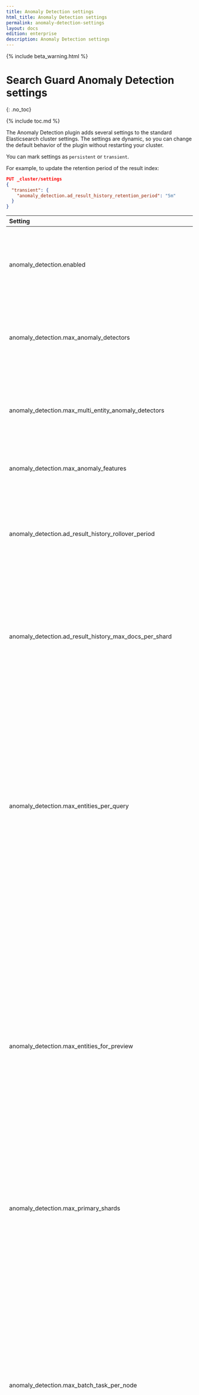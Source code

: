 ```yaml
---
title: Anomaly Detection settings
html_title: Anomaly Detection settings
permalink: anomaly-detection-settings
layout: docs
edition: enterprise
description: Anomaly Detection settings
---
```


<!---  
Copyright (c) 2025 floragunn GmH

This file contains content originally licensed under Apache-2.0.
Original license header and notices preserved below.

Additional modifications by floragunn GmbH, 2025.
Modifications Copyright floragunn GmbH

---

SPDX-License-Identifier: Apache-2.0
http://www.apache.org/licenses/LICENSE-2.0

The OpenSearch Contributors require contributions made to
this file be licensed under the Apache-2.0 license or a
compatible open source license.

Modifications Copyright OpenSearch Contributors. See
GitHub history for details.
-->

{% include beta_warning.html %}


# Search Guard Anomaly Detection settings

{: .no_toc}

{% include toc.md %}

The Anomaly Detection plugin adds several settings to the standard Elasticsearch cluster settings.
The settings are dynamic, so you can change the default behavior of the plugin without restarting your cluster. 

You can mark settings as `persistent` or `transient`.

For example, to update the retention period of the result index:

```json
PUT _cluster/settings
{
  "transient": {
    "anomaly_detection.ad_result_history_retention_period": "5m"
  }
}
```

Setting | Default | Description
:--- | :--- | :---
anomaly_detection.enabled | True | Whether the anomaly detection plugin is enabled or not. If disabled, all detectors immediately stop running.
anomaly_detection.max_anomaly_detectors | 1,000 | The maximum number of non-high cardinality detectors (no category field) users can create.
anomaly_detection.max_multi_entity_anomaly_detectors | 10 | The maximum number of high cardinality detectors (with category field) in a cluster.
anomaly_detection.max_anomaly_features | 5 | The maximum number of features for a detector.
anomaly_detection.ad_result_history_rollover_period | 12h | How often the rollover condition is checked. If `true`, the anomaly detection plugin rolls over the result index to a new index.
anomaly_detection.ad_result_history_max_docs_per_shard | 1,350,000,000 | The maximum number of documents in a single shard of the result index. The anomaly detection plugin only counts the refreshed documents in the primary shards.
anomaly_detection.max_entities_per_query | 1,000,000 | The maximum unique values per detection interval for high cardinality detectors. By default, if the category field(s) have more than the configured unique values in a detector interval, the anomaly detection plugin orders them by the natural ordering of categorical values (for example, entity `ab` comes before `bc`) and then selects the top values.
anomaly_detection.max_entities_for_preview | 5 | The maximum unique category field values displayed with the preview operation for high cardinality detectors. By default, if the category field(s) have more than the configured unique values in a detector interval, the anomaly detection plugin orders them by the natural ordering of categorical values (for example, entity `ab` comes before `bc`) and then selects the top values.
anomaly_detection.max_primary_shards | 10 | The maximum number of primary shards an anomaly detection index can have.
anomaly_detection.max_batch_task_per_node | 10 | Starting a historical analysis triggers a batch task. This setting is the number of batch tasks that you can run per data node. You can tune this setting from 1 to 1,000. If the data nodes can’t support all batch tasks and you’re not sure if the data nodes are capable of running more historical analysis, add more data nodes instead of changing this setting to a higher value. Increasing this value might bring more load on each data node.
anomaly_detection.max_old_ad_task_docs_per_detector | 1 | You can run historical analysis for the same detector many times. For each run, the anomaly detection plugin creates a new task. This setting is the number of previous tasks the plugin keeps. Set this value to at least 1 to track its last run. You can keep a maximum of 1,000 old tasks to avoid overwhelming the cluster.
anomaly_detection.batch_task_piece_size | 1,000 | The date range for a historical task is split into smaller pieces and the anomaly detection plugin runs the task piece by piece. Each piece contains 1,000 detection intervals by default. For example, if detector interval is 1 minute and one piece is 1,000 minutes, the feature data is queried every 1,000 minutes. You can change this setting from 1 to 10,000.
anomaly_detection.batch_task_piece_interval_seconds | 5 | Add a time interval between two pieces of the same historical analysis task. This interval prevents the task from consuming too much of the available resources and starving other operations like search and bulk index. You can change this setting from 1 to 600 seconds.
anomaly_detection.max_top_entities_for_historical_analysis | 1,000 | The maximum number of top entities that you run for a high cardinality detector historical analysis. The range is from 1 to 10,000.
anomaly_detection.max_running_entities_per_detector_for_historical_analysis | 10 | The number of entity tasks that you can run in parallel for a high cardinality detector analysis. The task slots available on your cluster also impact how many entities run in parallel. If a cluster has 3 data nodes, each data node has 10 task slots by default. Say you already have two high cardinality detectors and each of them run 10 entities. If you start a single-entity detector that takes 1 task slot, the number of task slots available is 10 * 3 - 10 * 2 - 1 = 9. If you now start a new high cardinality detector, the detector can only run 9 entities in parallel and not 10. You can tune this value from 1 to 1,000 based on your cluster's capability. If you set a higher value, the anomaly detection plugin runs historical analysis faster but also consumes more resources.
anomaly_detection.timeseries.max_cached_deleted_tasks | 1,000 | You can rerun historical analysis for a single detector as many times as you like. The anomaly detection plugin only keeps a limited number of old tasks, by default 1 old task. If you run historical analysis three times for a detector, the oldest task is deleted. Because historical analysis generates a number of anomaly results in a short span of time, it's necessary to clean up anomaly results for a deleted task. With this field, you can configure how many deleted tasks you can cache at most. The plugin cleans up a task's results when it's deleted. If the plugin fails to do this cleanup, it adds the task's results into a cache and an hourly cron job performs the cleanup. You can use this setting to limit how many old tasks are put into cache to avoid a DDoS attack. After an hour, if still you find an old task result in the cache, use the [delete detector results API](anomaly-detection-api#delete-detector-results) to delete the task result manually. You can tune this setting from 1 to 10,000.
anomaly_detection.delete_anomaly_result_when_delete_detector | False | Whether the anomaly detection plugin deletes the anomaly result when you delete a detector. If you want to save some disk space, especially if you've high cardinality detectors generating a lot of results, set this field to true. Alternatively, you can use the [delete detector results API](anomaly-detection-api#delete-detector-results) to manually delete the results.
anomaly_detection.dedicated_cache_size | 10 | If the real-time analysis of a high cardinality detector starts successfully, the anomaly detection plugin guarantees keeping 10 (dynamically adjustable via this setting) entities' models in memory per node. If the number of entities exceeds this limit, the plugin puts the extra entities' models in a memory space shared by all detectors. The actual number of entities varies based on the memory that you've available and the frequencies of the entities. If you'd like the plugin to guarantee keeping more entities' models in memory and if you're cluster has sufficient memory, you can increase this setting value.
anomaly_detection.max_concurrent_preview | 2 | The maximum number of concurrent previews. You can use this setting to limit resource usage.
anomaly_detection.model_max_size_percent | 0.1 | The upper bound of the memory percentage for a model.
anomaly_detection.door_keeper_in_cache.enabled | False | When set to `true`, Search Guard places a bloom filter in front of an inactive entity cache to filter out items that are not likely to appear more than once.
anomaly_detection.hcad_cold_start_interpolation.enabled | False | When set to true, enables interpolation for high-cardinality anomaly detection (HCAD) during the initial cold start period.
anomaly_detection.jvm_heap_usage_threshold | 95 | Specifies the JVM memory usage threshold, as a percentage, at which anomaly detectors will be disabled. The default value is 95%, meaning that detectors will be disabled when JVM heap usage reaches 95%.
{% comment %}
anomaly_detection.filter_by_backend_roles | False | When you enable the Security plugin and set this to `true`, the anomaly detection plugin filters results based on the user's backend role(s).
{% endcomment %}
